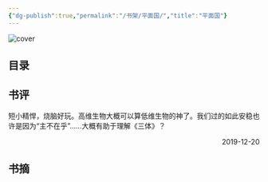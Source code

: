 ```yaml
---
{"dg-publish":true,"permalink":"/书架/平面国/","title":"平面国"}
---
```



![cover](https://s2.loli.net/2025/10/10/XZqRJ7OKSCWNMoe.png)

## 目录



## 书评

短小精悍，烧脑好玩。高维生物大概可以算低维生物的神了。我们过的如此安稳也许是因为“主不在乎”……大概有助于理解《三体》？

<p align="right">2019-12-20</p>

## 书摘